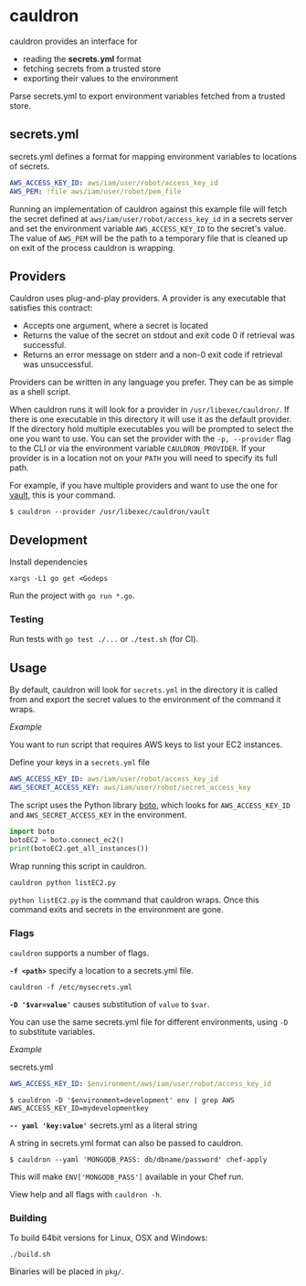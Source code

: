 # cauldron

cauldron provides an interface for

* reading the **secrets.yml** format
* fetching secrets from a trusted store
* exporting their values to the environment

Parse secrets.yml to export environment variables fetched from a trusted store.

## secrets.yml

secrets.yml defines a format for mapping environment variables to locations of
secrets.

```yml
AWS_ACCESS_KEY_ID: aws/iam/user/robot/access_key_id
AWS_PEM: !file aws/iam/user/robot/pem_file
```

Running an implementation of cauldron against this example file will fetch the secret
defined at `aws/iam/user/robot/access_key_id` in a secrets server and set the environment
variable `AWS_ACCESS_KEY_ID` to the secret's value. The value of `AWS_PEM` will be the
path to a temporary file that is cleaned up on exit of the process cauldron is wrapping.


## Providers

Cauldron uses plug-and-play providers. A provider is any executable that satisfies this contract:

* Accepts one argument, where a secret is located
* Returns the value of the secret on stdout and exit code 0 if retrieval was successful.
* Returns an error message on stderr and a non-0 exit code if retrieval was unsuccessful.

Providers can be written in any language you prefer. They can be as simple as a shell script.

When cauldron runs it will look for a provider in `/usr/libexec/cauldron/`. If there is one executable
in this directory it will use it as the default provider. If the directory hold multiple executables
you will be prompted to select the one you want to use. You can set the provider with the `-p, --provider`
flag to the CLI or via the environment variable `CAULDRON_PROVIDER`. If your provider is in a location
not on your `PATH` you will need to specify its full path.

For example, if you have multiple providers and want to use the one for [vault](https://vaultproject.io/), this is your command.

```sh-session
$ cauldron --provider /usr/libexec/cauldron/vault
```

## Development

Install dependencies

```
xargs -L1 go get <Godeps
```

Run the project with `go run *.go`.

### Testing

Run tests with `go test ./...` or `./test.sh` (for CI).

## Usage

By default, cauldron will look for `secrets.yml` in the directory it is
called from and export the secret values to the environment of the command it wraps.

*Example*

You want to run script that requires AWS keys to list your EC2 instances.

Define your keys in a `secrets.yml` file

```yml
AWS_ACCESS_KEY_ID: aws/iam/user/robot/access_key_id
AWS_SECRET_ACCESS_KEY: aws/iam/user/robot/secret_access_key
```

The script uses the Python library [boto](https://pypi.python.org/pypi/boto), which looks for `AWS_ACCESS_KEY_ID`
and `AWS_SECRET_ACCESS_KEY` in the environment.

```python
import boto
botoEC2 = boto.connect_ec2()
print(botoEC2.get_all_instances())
```

Wrap running this script in cauldron.

```
cauldron python listEC2.py
```

`python listEC2.py` is the command that cauldron wraps. Once this command exits
and secrets in the environment are gone.

### Flags

`cauldron` supports a number of flags.

**`-f <path>`** specify a location to a secrets.yml file.

```
cauldron -f /etc/mysecrets.yml
```

**`-D '$var=value'`** causes substitution of `value` to `$var`.

You can use the same secrets.yml file for different environments, using `-D` to
substitute variables.

*Example*

secrets.yml
```yml
AWS_ACCESS_KEY_ID: $environment/aws/iam/user/robot/access_key_id
```

```sh-session
$ cauldron -D '$environment=development' env | grep AWS
AWS_ACCESS_KEY_ID=mydevelopmentkey
```

**`-- yaml 'key:value'`** secrets.yml as a literal string

A string in secrets.yml format can also be passed to cauldron.

```sh-session
$ cauldron --yaml 'MONGODB_PASS: db/dbname/password' chef-apply
```

This will make `ENV['MONGODB_PASS']` available in your Chef run.

View help and all flags with `cauldron -h`.

### Building

To build 64bit versions for Linux, OSX and Windows:

```
./build.sh
```

Binaries will be placed in `pkg/`.
